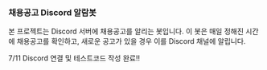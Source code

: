<h3>채용공고 Discord 알람봇</h3>

본 프로젝트는 Discord 서버에 채용공고를 알리는 봇입니다.
이 봇은 매일 정해진 시간에 채용공고를 확인하고, 새로운 공고가 있을 경우 이를 Discord 채널에 알립니다.

7/11 Discord 연결 및 테스트코드 작성 완료!!